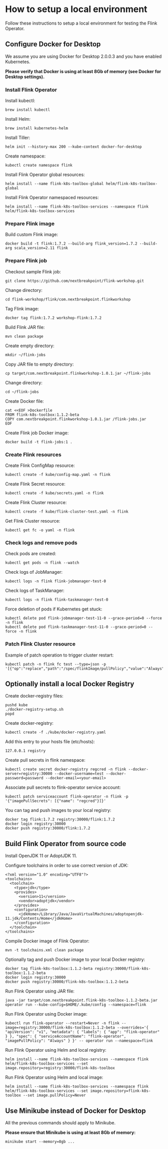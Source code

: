 # How to setup a local environment   

Follow these instructions to setup a local environment for testing the Flink Operator.



## Configure Docker for Desktop   

We assume you are using Docker for Desktop 2.0.0.3 and you have enabled Kubernetes.

**Please verify that Docker is using at least 8Gb of memory (see Docker for Desktop settings).**

### Install Flink Operator    

Install kubectl:

    brew install kubectl

Install Helm:

    brew install kubernetes-helm

Install Tiller:

    helm init --history-max 200 --kube-context docker-for-desktop

Create namespace:

    kubectl create namespace flink

Install Flink Operator global resources:

    helm install --name flink-k8s-toolbox-global helm/flink-k8s-toolbox-global

Install Flink Operator namespaced resources:

    helm install --name flink-k8s-toolbox-services --namespace flink helm/flink-k8s-toolbox-services

### Prepare Flink image    

Build custom Flink image:

    docker build -t flink:1.7.2 --build-arg flink_version=1.7.2 --build-arg scala_version=2.11 flink

### Prepare Flink job    

Checkout sample Flink job:

    git clone https://github.com/nextbreakpoint/flink-workshop.git

Change directory:

    cd flink-workshop/flink/com.nextbreakpoint.flinkworkshop

Tag Flink image:

    docker tag flink:1.7.2 workshop-flink:1.7.2

Build Flink JAR file:

    mvn clean package

Create empty directory:

    mkdir ~/flink-jobs

Copy JAR file to empty directory:

    cp target/com.nextbreakpoint.flinkworkshop-1.0.1.jar ~/flink-jobs

Change directory:

    cd ~/flink-jobs

Create Docker file:

    cat <<EOF >Dockerfile
    FROM flink-k8s-toolbox:1.1.2-beta
    COPY com.nextbreakpoint.flinkworkshop-1.0.1.jar /flink-jobs.jar
    EOF

Create Flink job Docker image:

    docker build -t flink-jobs:1 .

### Create Flink resources    

Create Flink ConfigMap resource:

    kubectl create -f kube/config-map.yaml -n flink

Create Flink Secret resource:

    kubectl create -f kube/secrets.yaml -n flink

Create Flink Cluster resource:

    kubectl create -f kube/flink-cluster-test.yaml -n flink

Get Flink Cluster resource:

    kubectl get fc -o yaml -n flink

### Check logs and remove pods     

Check pods are created:

    kubectl get pods -n flink --watch

Check logs of JobManager:

    kubectl logs -n flink flink-jobmanager-test-0

Check logs of TaskManager:

    kubectl logs -n flink flink-taskmanager-test-0

Force deletion of pods if Kubernetes get stuck:

    kubectl delete pod flink-jobmanager-test-11-0 --grace-period=0 --force -n flink
    kubectl delete pod flink-taskmanager-test-11-0 --grace-period=0 --force -n flink

### Patch Flink Cluster resource     

Example of patch operation to trigger cluster restart:

    kubectl patch -n flink fc test --type=json -p '[{"op":"replace","path":"/spec/flinkImage/pullPolicy","value":"Always"}]'



## Optionally install a local Docker Registry

Create docker-registry files:

    pushd kube
    ./docker-registry-setup.sh
    popd

Create docker-registry:

    kubectl create -f ./kube/docker-registry.yaml

Add this entry to your hosts file (etc/hosts):

    127.0.0.1 registry

Create pull secrets in flink namespace:

    kubectl create secret docker-registry regcred -n flink --docker-server=registry:30000 --docker-username=test --docker-password=password --docker-email=<your-email>

Associate pull secrets to flink-operator service account:

    kubectl patch serviceaccount flink-operator -n flink -p '{"imagePullSecrets": [{"name": "regcred"}]}'

You can tag and push images to your local registry:

    docker tag flink:1.7.2 registry:30000/flink:1.7.2
    docker login registry:30000
    docker push registry:30000/flink:1.7.2



## Build Flink Operator from source code

Install OpenJDK 11 or AdoptJDK 11.

Configure toolchains in order to use correct version of JDK:

    <?xml version="1.0" encoding="UTF8"?>
    <toolchains>
      <toolchain>
        <type>jdk</type>
        <provides>
          <version>11</version>
          <vendor>adoptjdk</vendor>
        </provides>
        <configuration>
          <jdkHome>/Library/Java/JavaVirtualMachines/adoptopenjdk-11.jdk/Contents/Home</jdkHome>
        </configuration>
      </toolchain>
    </toolchains>

Compile Docker image of Flink Operator:

    mvn -t toolchains.xml clean package

Optionally tag and push Docker image to your local Docker registry:

    docker tag flink-k8s-toolbox:1.1.2-beta registry:30000/flink-k8s-toolbox:1.1.2-beta
    docker login registry:30000
    docker push registry:30000/flink-k8s-toolbox:1.1.2-beta

Run Flink Operator using JAR file:

    java -jar target/com.nextbreakpoint.flink-k8s-toolbox-1.1.2-beta.jar operator run --kube-config=$HOME/.kube/config --namespace=flink

Run Flink Operator using Docker image:

    kubectl run flink-operator --restart=Never -n flink --image=registry:30000/flink-k8s-toolbox:1.1.2-beta --overrides='{ "apiVersion": "v1", "metadata": { "labels": { "app": "flink-operator" } }, "spec": { "serviceAccountName": "flink-operator", "imagePullPolicy": "Always" } }' -- operator run --namespace=flink

Run Flink Operator using Helm and local registry:

    helm install --name flink-k8s-toolbox-services --namespace flink helm/flink-k8s-toolbox-services --set image.repository=registry:30000/flink-k8s-toolbox

Run Flink Operator using Helm and local image:

    helm install --name flink-k8s-toolbox-services --namespace flink helm/flink-k8s-toolbox-services --set image.repository=flink-k8s-toolbox --set image.pullPolicy=Never



## Use Minikube instead of Docker for Desktop

All the previous commands should apply to Minikube.

**Please ensure that Minikube is using at least 8Gb of memory:**

    minikube start --memory=8gb ...
